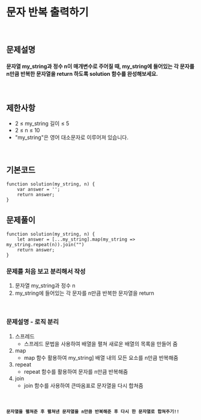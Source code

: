 # 문자 반복 출력하기

<br>

## 문제설명
#### 문자열 my_string과 정수 n이 매개변수로 주어질 때, my_string에 들어있는 각 문자를 n만큼 반복한 문자열을 return 하도록 solution 함수를 완성해보세요.

<br>

## 제한사항
* 2 ≤ my_string 길이 ≤ 5
* 2 ≤ n ≤ 10
* "my_string"은 영어 대소문자로 이루어져 있습니다.


<br>

## 기본코드
```
function solution(my_string, n) {
    var answer = '';
    return answer;
}
```


## 문제풀이
```
function solution(my_string, n) {
    let answer = [...my_string].map(my_string => my_string.repeat(n)).join("")
    return answer;
}
```
### 문제를 처음 보고 분리해서 작성
1. 문자열 my_string과 정수 n
2. my_string에 들어있는 각 문자를 n만큼 반복한 문자열을 return

<br>

### 문제설명 - 로직 분리
1. 스프레드
   - 스프레드 문법을 사용하여 배열을 펼쳐 새로운 배열의 목록을 만들어 줌
2. map
   - map 함수 활용하여 my_string] 배열 내의 모든 요소를 n만큼 반복해줌
3. repeat
   - repeat 함수를 활용하여 문자를 n만큼 반복해줌
4. join
   - join 함수를 사용하여 큰따옴표로 문자열을 다시 합쳐줌          


<br>

#### `문자열을 펼쳐준 후 펼쳐낸 문자열을 n만큼 반복해준 후 다시 한 문자열로 합쳐주기!!`


